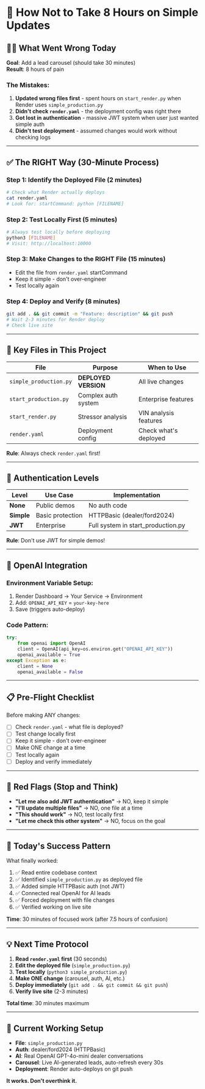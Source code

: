 # 🚀 How Not to Take 8 Hours on Simple Updates

## 🤦‍♂️ What Went Wrong Today

**Goal**: Add a lead carousel (should take 30 minutes)  
**Result**: 8 hours of pain  

### The Mistakes:

1. **Updated wrong files first** - spent hours on `start_render.py` when Render uses `simple_production.py`
2. **Didn't check `render.yaml`** - the deployment config was right there
3. **Got lost in authentication** - massive JWT system when user just wanted simple auth
4. **Didn't test deployment** - assumed changes would work without checking logs

---

## ✅ The RIGHT Way (30-Minute Process)

### Step 1: Identify the Deployed File (2 minutes)
```bash
# Check what Render actually deploys
cat render.yaml
# Look for: startCommand: python [FILENAME]
```

### Step 2: Test Locally First (5 minutes)
```bash
# Always test locally before deploying
python3 [FILENAME]
# Visit: http://localhost:10000
```

### Step 3: Make Changes to the RIGHT File (15 minutes)
- Edit the file from `render.yaml` startCommand
- Keep it simple - don't over-engineer
- Test locally again

### Step 4: Deploy and Verify (8 minutes)
```bash
git add . && git commit -m "Feature: description" && git push
# Wait 2-3 minutes for Render deploy
# Check live site
```

---

## 🎯 Key Files in This Project

| File | Purpose | When to Use |
|------|---------|-------------|
| `simple_production.py` | **DEPLOYED VERSION** | All live changes |
| `start_production.py` | Complex auth system | Enterprise features |
| `start_render.py` | Stressor analysis | VIN analysis features |
| `render.yaml` | Deployment config | Check what's deployed |

**Rule**: Always check `render.yaml` first!

---

## 🔐 Authentication Levels

| Level | Use Case | Implementation |
|-------|----------|----------------|
| **None** | Public demos | No auth code |
| **Simple** | Basic protection | HTTPBasic (dealer/ford2024) |
| **JWT** | Enterprise | Full system in start_production.py |

**Rule**: Don't use JWT for simple demos!

---

## 🤖 OpenAI Integration

### Environment Variable Setup:
1. Render Dashboard → Your Service → Environment
2. Add: `OPENAI_API_KEY` = `your-key-here`
3. Save (triggers auto-deploy)

### Code Pattern:
```python
try:
    from openai import OpenAI
    client = OpenAI(api_key=os.environ.get("OPENAI_API_KEY"))
    openai_available = True
except Exception as e:
    client = None
    openai_available = False
```

---

## 📋 Pre-Flight Checklist

Before making ANY changes:

- [ ] Check `render.yaml` - what file is deployed?
- [ ] Test change locally first
- [ ] Keep it simple - don't over-engineer
- [ ] Make ONE change at a time
- [ ] Test locally again
- [ ] Deploy and verify immediately

---

## 🚨 Red Flags (Stop and Think)

- **"Let me also add JWT authentication"** → NO, keep it simple
- **"I'll update multiple files"** → NO, one file at a time  
- **"This should work"** → NO, test locally first
- **"Let me check this other system"** → NO, focus on the goal

---

## 🎯 Today's Success Pattern

What finally worked:

1. ✅ Read entire codebase context
2. ✅ Identified `simple_production.py` as deployed file
3. ✅ Added simple HTTPBasic auth (not JWT)
4. ✅ Connected real OpenAI for AI leads
5. ✅ Forced deployment with file changes
6. ✅ Verified working on live site

**Time**: 30 minutes of focused work (after 7.5 hours of confusion)

---

## 💡 Next Time Protocol

1. **Read `render.yaml` first** (30 seconds)
2. **Edit the deployed file** (`simple_production.py`)
3. **Test locally** (`python3 simple_production.py`)
4. **Make ONE change** (carousel, auth, AI, etc.)
5. **Deploy immediately** (`git add . && git commit && git push`)
6. **Verify live site** (2-3 minutes)

**Total time**: 30 minutes maximum

---

## 🔄 Current Working Setup

- **File**: `simple_production.py` 
- **Auth**: dealer/ford2024 (HTTPBasic)
- **AI**: Real OpenAI GPT-4o-mini dealer conversations
- **Carousel**: Live AI-generated leads, auto-refresh every 30s
- **Deployment**: Render auto-deploys on git push

**It works. Don't overthink it.** 